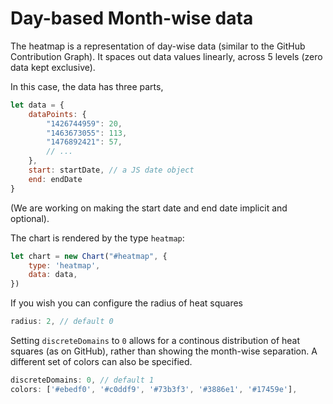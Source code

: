 
# Day-based Month-wise data

The heatmap is a representation of day-wise data (similar to the GitHub Contribution Graph). It spaces out data values linearly, across 5 levels (zero data kept exclusive).

In this case, the data has three parts,

```js
let data = {
	dataPoints: {
		"1426744959": 20,
		"1463673055": 113,
		"1476892421": 57,
		// ...
	},
	start: startDate, // a JS date object
	end: endDate
}
```
(We are working on making the start date and end date implicit and optional).

The chart is rendered by the type `heatmap`:

```js
let chart = new Chart("#heatmap", {
    type: 'heatmap',
    data: data,
})
```
<project-demo data="heatmap-data" v-bind:config="{
		title: 'Monthly Distribution',
        type: 'heatmap',
	}">
</project-demo>

If you wish you can configure the radius of heat squares

```js
radius: 2, // default 0
```

<project-demo data="heatmap-data" v-bind:config="{
		title: 'Monthly Distribution',
        type: 'heatmap',
        height: 200,
		discreteDomains: 1,
		countLabel: 'Level',
		radius: 2,
	}"
	v-bind:options="[
        {
            name: 'radius',
            path: ['radius'],
            type: 'number',
            numberOptions: { min: 0, max: 5, step: 1 },
            activeState: 2
        }
    ]">
</project-demo>

Setting `discreteDomains` to `0` allows for a continous distribution of heat squares (as on GitHub), rather than showing the month-wise separation. A different set of colors can also be specified.

```js
discreteDomains: 0, // default 1
colors: ['#ebedf0', '#c0ddf9', '#73b3f3', '#3886e1', '#17459e'],
```

<project-demo data="heatmap-data" v-bind:config="{
		title: 'Monthly Distribution',
        type: 'heatmap',
        height: 200,
		discreteDomains: 1,
		countLabel: 'Level',
		colors: ['#ebedf0', '#c0ddf9', '#73b3f3', '#3886e1', '#17459e'],
	}"
	v-bind:options="[
		{
			name: 'Discrete domains',
			path: ['discreteDomains'],
			type: 'Boolean',
			// boolNames: ['Continuous', 'Discrete'],
			states: { 'Discrete': 1, 'Continuous': 0 }
		},
		{
			name: 'Colors',
			path: ['colors'],
			type: 'Array',
			states: {
				'Green (Default)': [],
				'Blue': ['#ebedf0', '#c0ddf9', '#73b3f3', '#3886e1', '#17459e'],
				'Halloween': ['#ebedf0', '#fdf436', '#ffc700', '#ff9100', '#06001c']
			}
		}
	]">
</project-demo>